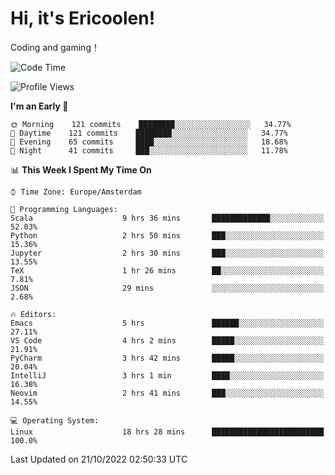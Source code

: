 # Hi, it's Ericoolen!
Coding and gaming！

<!--START_SECTION:waka-->
![Code Time](http://img.shields.io/badge/Code%20Time-464%20hrs%2050%20mins-blue)

![Profile Views](http://img.shields.io/badge/Profile%20Views-7-blue)

**I'm an Early 🐤** 

```text
🌞 Morning    121 commits    ████████░░░░░░░░░░░░░░░░░   34.77% 
🌆 Daytime    121 commits    ████████░░░░░░░░░░░░░░░░░   34.77% 
🌃 Evening    65 commits     ████░░░░░░░░░░░░░░░░░░░░░   18.68% 
🌙 Night      41 commits     ███░░░░░░░░░░░░░░░░░░░░░░   11.78%

```


📊 **This Week I Spent My Time On** 

```text
⌚︎ Time Zone: Europe/Amsterdam

💬 Programming Languages: 
Scala                    9 hrs 36 mins       █████████████░░░░░░░░░░░░   52.03% 
Python                   2 hrs 50 mins       ███░░░░░░░░░░░░░░░░░░░░░░   15.36% 
Jupyter                  2 hrs 30 mins       ███░░░░░░░░░░░░░░░░░░░░░░   13.55% 
TeX                      1 hr 26 mins        ██░░░░░░░░░░░░░░░░░░░░░░░   7.81% 
JSON                     29 mins             ░░░░░░░░░░░░░░░░░░░░░░░░░   2.68%

🔥 Editors: 
Emacs                    5 hrs               ██████░░░░░░░░░░░░░░░░░░░   27.11% 
VS Code                  4 hrs 2 mins        █████░░░░░░░░░░░░░░░░░░░░   21.91% 
PyCharm                  3 hrs 42 mins       █████░░░░░░░░░░░░░░░░░░░░   20.04% 
IntelliJ                 3 hrs 1 min         ████░░░░░░░░░░░░░░░░░░░░░   16.38% 
Neovim                   2 hrs 41 mins       ███░░░░░░░░░░░░░░░░░░░░░░   14.55%

💻 Operating System: 
Linux                    18 hrs 28 mins      █████████████████████████   100.0%

```


 Last Updated on 21/10/2022 02:50:33 UTC
<!--END_SECTION:waka-->

